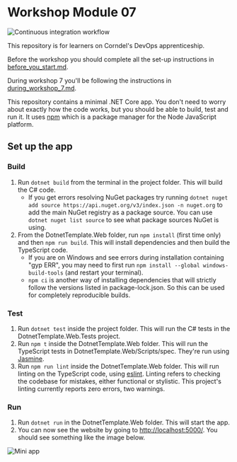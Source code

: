 # Workshop Module 07
![Continuous integration workflow](https://github.com/kirstenland/DevOps-Course-Workshop-Module-07-Learners/actions/workflows/continuous-integration-workflow.yml/badge.svg)


This repository is for learners on Corndel's DevOps apprenticeship.

Before the workshop you should complete all the set-up instructions in [before_you_start.md](./before_you_start.md).

During workshop 7 you'll be following the instructions in [during_workshop_7.md](./during_workshop_7.md).

This repository contains a minimal .NET Core app. You don't need to worry about exactly how the code works, but you should be able to build, test and run it. It uses [npm](https://www.npmjs.com/) which is a package manager for the Node JavaScript platform.

## Set up the app
### Build
1. Run `dotnet build` from the terminal in the project folder. This will build the C# code.
    * If you get errors resolving NuGet packages try running `dotnet nuget add source https://api.nuget.org/v3/index.json -n nuget.org` to add the main NuGet registry as a package source.
    You can use `dotnet nuget list source` to see what package sources NuGet is using.
2. From the DotnetTemplate.Web folder, run `npm install` (first time only) and then `npm run build`. This will install dependencies and then build the TypeScript code.
    * If you are on Windows and see errors during installation containing "gyp ERR", you may need to first run `npm install --global windows-build-tools` (and restart your terminal).
    * `npm ci` is another way of installing dependencies that will strictly follow the versions listed in package-lock.json. So this can be used for completely reproducible builds.

### Test
1. Run `dotnet test` inside the project folder. This will run the C# tests in the DotnetTemplate.Web.Tests project.
2. Run `npm t` inside the DotnetTemplate.Web folder. This will run the TypeScript tests in DotnetTemplate.Web/Scripts/spec. They're run using [Jasmine](https://jasmine.github.io/).
3. Run `npm run lint` inside the DotnetTemplate.Web folder. This will run linting on the TypeScript code, using [eslint](https://eslint.org/). Linting refers to checking the codebase for mistakes, either functional or stylistic. This project's linting currently reports zero errors, two warnings.

### Run
1. Run `dotnet run` in the DotnetTemplate.Web folder. This will start the app.
2. You can now see the website by going to [http://localhost:5000/](http://localhost:5000/). You should see something like the image below.

![Mini app](img/mini-app.png)
